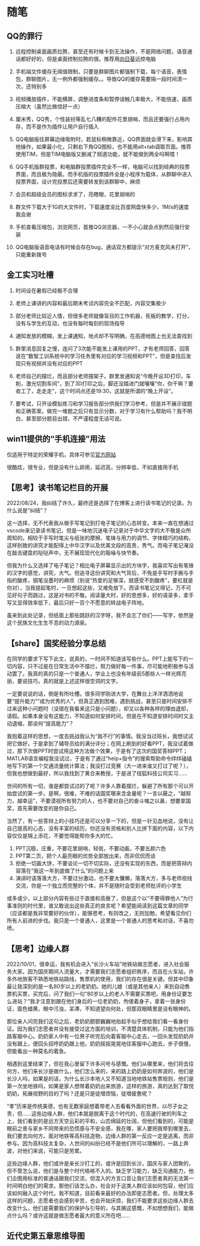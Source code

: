 # 随笔


## QQ的罪行

1. 远程控制桌面画质拉胯，甚至还有时候卡到无法操作，不是网络问题，语音通话都好好的，但是桌面控制拉胯的很。推荐用[向日葵](https://sunlogin.oray.com/)远控电脑

2. 手机端文件缓存无阈值限制，只要是群聊图片都强制下载，每个语音，表情包，群聊图片，无一例外都强制缓存。。导致QQ的缓存需要隔一段时间清一次，还特别多

3. 视频播放插件，不能横屏，调整进度条和暂停误触几率极大，不能倍速，画质压缩大（虽然比微信好一点）

4. 厘米秀，QQ秀，个性装扮等乱七八糟的配件花里胡哨，而且还要强行占用内存，而不是作为插件让用户自行插入

5. QQ电脑版往屏幕边缘吸附时，若鼠标稍微靠近，QQ界面就会滑下来，影响其他操作，如果最小化，只剩右下角QQ图标，也不能用alt+tab调取页面。推荐使用TIM，但是TIM电脑版又删减了频道功能，就不能做到两全吗啊喂！

6. QQ手机版群投票，和电脑群投票插件完全不一样，电脑可以找到经典的投票界面，而且极为隐蔽。而手机版的投票插件全是小程序为载体，从群聊中进入投票界面，设计完投票后还需要转发到该群聊中，麻烦

7. 会员和超级会员的图标求求了，亮瞎眼，花里胡哨的

8. 群文件下载大于1G的大文件时，下载速度没比百度网盘快多少，1M/s的速度我会谢

9. 手机查看压缩包，浏览网页，首推QQ浏览器，一不小心就会点到然后强行安装

10. QQ电脑版语音电话有时候会存在bug，通话双方都提示“对方麦克风未打开”，只能重新拨号

## 金工实习吐槽

1. 时间设在暑假已经极不合理

2. 老师上课讲的内容和最后期末考试内容完全不匹配，内容交集极少

3. 部分老师比较近人情，但很多老师就像盲目的工作机器，死板的教学，打分，没有与学生的互动，也没有每时每刻的现场指导

4. 通知发放的模糊，发上课通知，地点却不写明确，在高德地图上也无法查找到

5. 群里消息回复之慢，连问了3次能不能发上课用的PPT，才有老师回答，回答说在“数智工训系统中的学习任务里有对应的学习视频和PPT”，但是查找后发现只有视频并没有对应的PPT

6. 老师自己的摆烂，而且部分老师摆架子。群里发通知说“今晚开设3D打印，车削，激光切割车间”，到了3D打印之后，脚还没踏进门就嚷嚷“你，你干嘛？要收工了，走走走”，这个时间点还是19:30，这就是所谓的“晚上开设”。

7. 要考试，只开设模拟练习和学习报告部分供我们学习参考，但是并不展示错题和正确答案，做完一堆题之后只有显示分数，对于学习有什么帮助吗？我不明白，甚至部分题目出错，不严谨程度无话可说。

## win11提供的“手机连接”用法

仅适用于特定的荣耀手机，具体可参见[官方网站](https://support.microsoft.com/zh-cn/topic/%E5%9C%A8%E8%8D%A3%E8%80%80%E8%AE%BE%E5%A4%87%E4%B8%8A%E8%AE%BE%E7%BD%AE%E9%93%BE%E6%8E%A5%E8%87%B3-windows-%E5%8F%8A%E7%96%91%E9%9A%BE%E8%A7%A3%E7%AD%94-e5202eb1-f977-4987-b113-29a47dfd6018#devices)

很酷炫，很专业，但是没有什么卵用，延迟高，分辨率低，不如直接用手机

## 【思考】读书笔记栏目的开展

2022/08/24，我纠结了许久，最终还是选择了在博客上进行读书笔记的记录。为什么说是“纠结”？

这一选择，无不代表我从做手写笔记到打电子笔记的心态转变。本来一直在想通过vscode来记录读书笔记，但是一味地沉迷电子记录对于中华文字的大不敬是众所周知的。相较于手写时笔尖与纸张的摩擦、笔锋与用力的调节、字体精巧的结构，这样别致的讲究才能配得上中华汉字以及优美文段的高贵，秀气。而电子笔记淹没在敲击键盘的哒哒声中，无不展现现代化的聒噪与快节奏。

但我为什么又选择了电子笔记？相比电子屏幕显示出的方块字，我喜欢写出有笔锋的汉字的感觉，讲究，大气。但追寻这份讲究和大气背后，不免是手写时手腕与手指的酸疼，钢笔没墨时的麻烦（别说“热爱的足够深，就感受不到酸疼”，要杠就是你对），当我提起笔时，一旦想起这些，又难免放下。而读书笔记又得记，万不可见好句子而跳过，这是对书的不敬。阅读量大时，好的思想多，好的语录多，拿手写又显得效率低下，最后只好一百个不愿意的转战电子阵地。

虽来到此处记录，但纸面上那些跳跃的汉字呀，我不会忘了你们——写字，依然是这个民族文化生生不息的动力源泉。

## 【share】国奖经验分享总结

在同学的要求下写下此文，说真的，一时间不知道该写些什么。PPT上能写下的一切内容，只不过是在日常生活中不摆烂，努力做好每一件事，尽可能地积极参与活动罢了。我真的真的只是一个普通人，学业上也没有年级前5那些人一样光辉亮丽，要说技巧，真的就是上述这样很空洞的文字。

一定要说说的话，倒是有所吐槽。很多同学刚进大学，在舞台上洋洋洒洒地说要“提升能力”“成为优秀的人”，但真正遇到困难，遇到挑战，甚至只是时间安排不过来这种小问题时（没错在我看来这只是小问题），却又以各种各样的理由退却，请假。如果本身没有这能力，不知道如何安排时间，但是在不知道安排时间时又主动退缩，那谈何“提高能力”？

我抱着这样的思想，一度去挑战我认为“我不行”的事情。我没当过班长，我想试试把它做好，于是拿到了辅导员给的满分评分；在网上刷到的好看PPT，我没试着做过，那下次做PPT时尝试用这种方法做个效果，于是有了这次的国奖答辩PPT；MATLAB语言编程我没试过，于是有了通过“help+指令”的搜索帮助命令绊绊磕磕地写下的第一个交通流量统计算法；我没打过竞赛（大一进来谁又打过了呢？），但我也想做到最好，所以我找到了黄合来教授，于是进了纽狐科技公司实习……

世间的所有一切，谁是都尝试过的了呢？许多人靠着摆烂，躲避了所有那个可以开始尝试的第一步。是啊，很难，不难的话国奖哪来含金量呢？一言以蔽之，“越努力，越幸运”，不要漠视所有努力的人，也不要对自己的奋斗嗤之以鼻，想要拿国奖，首先需要改变的是你自己。

当然了，有一些答辩上的小技巧还是可以分享一下的，但是一针见血地说，没有让自己提高的心态，没有丰富的经历，你还没有资格和别人比拼下面的内容，以下内容仅仅是锦上添花，不要觉得能帮你多大的忙。
1. PPT沉稳，庄重，不要花里胡哨，轻佻，不要动画，不要五颜六色
2. PPT第二页，把个人最亮眼的优势全部放出来，而非侃侃而谈
3. 拒绝一切画大饼，不要谈论一切不切实际，还没有实现的东西，而是把答辩内容落在“我这一年到底做了什么”的问题上来
4. 演讲时请落落大方，不要过分激动，也不要太慵懒，落落大方，多与老师视线交流，你是一个独立而完整的个体，并不是随时会受到老师批评的小学生

或多或少，以上部分内容有些过于直接和高傲了，但是这个以“不要得罪他人”为行事准则的时代里，谁又敢说出这些真正的良言呢？希望能阅读到这篇文章的同学（应该都是我非常要好的伙伴），能够思考，有则改之，无则加勉，希望看见你们所有人前进的步伐。我只是一个普通人，这里是一个普通人的思考和对话，不喜勿喷。

## 【思考】边缘人群

2022/10/01，很幸运，我有机会进入“长沙火车站”地铁站做志愿者，进入社会服务大家。因为国庆期间人流量大，才需要我们志愿者组织秩序，而且在火车站，许多外地旅客不熟悉地铁站路线，售票机的使用，我们的存在很是关键。但其中印象最让我深刻的是一名80岁以上的老奶奶。她的儿媳（或是其他亲人）来到自动售票机买票，买完后，问了我们一句“80岁以上的老人不需要买票吧，用身份证要怎么进站？”我才注意到跟在他们身后的一位老奶奶，佝偻着身子，拿着一张身份证，面色蜡黄，眼中污浊，呆滞，不知道望向何处，但那双眼睛里是没有眼神的。

那位亲人问完我们这句之后，老奶奶颤颤巍巍地抬起手似乎想给我们看一看身份证。因为我们志愿者并没有接受过这方面的培训，不清楚具体机制，只能为他们指路客服中心。奶奶家人中有一位男子听完后向着客服中心走去，一回头发现奶奶并没有跟上，便回头招呼奶奶跟上他，奶奶摇摇晃晃地往客服中心跑去，步子很慢，但能看出一种莫名的着急。

相遇到这里结束了，但在我心里留下许多问号与感慨。他们从哪里来，他们将去往何方，他们来长沙是做什么，他们怎么来的，来的路上奶奶是如何奔波的，他们是长沙人吗，如果是的话，为什么长沙本地人又不知道当地地铁站售票规则，他们是第一次坐地铁吗，如果是家人想带着奶奶出来旅游，这样的旅游，真的达到了取悦奶奶，拓展视野的目的了吗？还是只是徒增烦恼，徒增疲惫呢？

“孝”历来是传统美德，也有无数家庭想着带老人去看看外面的世界，以尽子女之责，但……这些边缘人群，他们本就是脱离于这个时代的，在高速行驶的列车之上，我们看到的是远方天空云彩的平和，山峦绵延的壮阔，但他们看到的，可能是眼前之景与家乡不同带来的恐慌感与不安全感，我在哪，家人要把我带到哪里去，我们要去向何方。面对地铁等高科技造物，边缘人群的第一反应一定是逃离，而非参与。因为高科技太复杂，人世间的纠纷已经不是他们所可以理解的，一路上奔波，对他们来说，可能只是劳累。

这些边缘人群，他们或许是来长沙打工的，或许是回到长沙，国庆与家人团聚的，但不管怎么说，他们是与整个时代格格不入的。缺乏学习能力，缺乏沟通能力，他们企图用标准的普通话跟我们交流，但混入的方言口音让我们志愿者真的无法第一时间明白他们的需求。那他们该怎么办，社会对于这类人群应该如何包容，他们应该如何融入这个时代，我不知道，目前看来最好的办法即是志愿者。但，处理太多这样的问题，志愿者也会感到辛苦，也会开始厌烦，我们不能要求这些边缘人群去改变什么，他们是需要我们的保护与引导的，与其搁这感慨，不如想想我们，能做点什么吗？或许这就是做志愿者最大的意义所在吧……

## 近代史第五章思维导图

<iframe :src="$withBase('/markmap/history.html')" width="100%" height="800" frameborder="0" scrolling="Yes" leftmargin="0" topmargin="0">
</iframe>